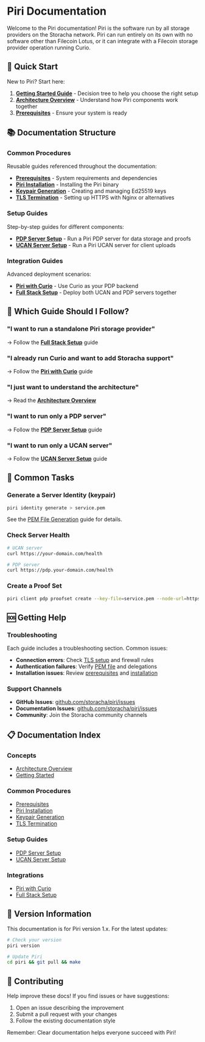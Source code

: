 # Piri Documentation

Welcome to the Piri documentation!
Piri is the software run by all storage providers on the Storacha network. 
Piri can run entirely on its own with no software other than Filecoin Lotus, or it can integrate with a Filecoin storage provider operation running Curio.

## 🚀 Quick Start

New to Piri? Start here:

1. **[Getting Started Guide](./getting-started.md)** - Decision tree to help you choose the right setup
2. **[Architecture Overview](./architecture.md)** - Understand how Piri components work together
3. **[Prerequisites](./common/prerequisites.md)** - Ensure your system is ready

## 📚 Documentation Structure

### Common Procedures

Reusable guides referenced throughout the documentation:

- **[Prerequisites](./common/prerequisites.md)** - System requirements and dependencies
- **[Piri Installation](./common/piri-installation.md)** - Installing the Piri binary
- **[Keypair Generation](./common/key-generation.md)** - Creating and managing Ed25519 keys
- **[TLS Termination](./common/tls-termination.md)** - Setting up HTTPS with Nginx or alternatives

### Setup Guides

Step-by-step guides for different components:

- **[PDP Server Setup](./guides/pdp-server-piri.md)** - Run a Piri PDP server for data storage and proofs
- **[UCAN Server Setup](./guides/ucan-server.md)** - Run a Piri UCAN server for client uploads

### Integration Guides

Advanced deployment scenarios:

- **[Piri with Curio](./integrations/piri-with-curio.md)** - Use Curio as your PDP backend
- **[Full Stack Setup](./integrations/full-stack-setup.md)** - Deploy both UCAN and PDP servers together

## 🎯 Which Guide Should I Follow?

### "I want to run a standalone Piri storage provider"
→ Follow the **[Full Stack Setup](./integrations/full-stack-setup.md)** guide

### "I already run Curio and want to add Storacha support"
→ Follow the **[Piri with Curio](./integrations/piri-with-curio.md)** guide

### "I just want to understand the architecture"
→ Read the **[Architecture Overview](./architecture.md)**

### "I want to run only a PDP server"
→ Follow the **[PDP Server Setup](./guides/pdp-server-piri.md)** guide

### "I want to run only a UCAN server"
→ Follow the **[UCAN Server Setup](./guides/ucan-server.md)** guide

## 🔧 Common Tasks

### Generate a Server Identity (keypair)
```bash
piri identity generate > service.pem
```
See the [PEM File Generation](./common/key-generation.md) guide for details.

### Check Server Health
```bash
# UCAN server
curl https://your-domain.com/health

# PDP server
curl https://pdp.your-domain.com/health
```

### Create a Proof Set
```bash
piri client pdp proofset create --key-file=service.pem --node-url=https://pdp.your-domain.com --record-keeper=YOUR_RECORD_KEEPER_ADDRESS
```

## 🆘 Getting Help

### Troubleshooting

Each guide includes a troubleshooting section. Common issues:

- **Connection errors**: Check [TLS setup](./common/tls-termination.md) and firewall rules
- **Authentication failures**: Verify [PEM file](./common/key-generation.md) and delegations
- **Installation issues**: Review [prerequisites](./common/prerequisites.md) and [installation](./common/piri-installation.md)

### Support Channels

- **GitHub Issues**: [github.com/storacha/piri/issues](https://github.com/storacha/piri/issues)
- **Documentation Issues**: [github.com/storacha/piri/issues](https://github.com/storacha/piri/issues)
- **Community**: Join the Storacha community channels

## 📋 Documentation Index

### Concepts
- [Architecture Overview](./architecture.md)
- [Getting Started](./getting-started.md)

### Common Procedures
- [Prerequisites](./common/prerequisites.md)
- [Piri Installation](./common/piri-installation.md)
- [Keypair Generation](./common/key-generation.md)
- [TLS Termination](./common/tls-termination.md)

### Setup Guides
- [PDP Server Setup](./guides/pdp-server-piri.md)
- [UCAN Server Setup](./guides/ucan-server.md)

### Integrations
- [Piri with Curio](./integrations/piri-with-curio.md)
- [Full Stack Setup](./integrations/full-stack-setup.md)


## 🔄 Version Information

This documentation is for Piri version 1.x. For the latest updates:

```bash
# Check your version
piri version

# Update Piri
cd piri && git pull && make
```

## 📝 Contributing

Help improve these docs! If you find issues or have suggestions:

1. Open an issue describing the improvement
2. Submit a pull request with your changes
3. Follow the existing documentation style

Remember: Clear documentation helps everyone succeed with Piri!